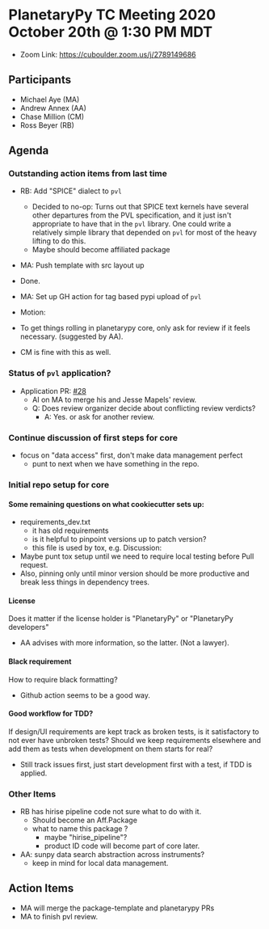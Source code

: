 # PlanetaryPy TC Meeting 2020 October 20th @ 1:30 PM MDT

* Zoom Link: https://cuboulder.zoom.us/j/2789149686

## Participants

* Michael Aye (MA)
* Andrew Annex (AA)
* Chase Million (CM)
* Ross Beyer (RB)

## Agenda

### Outstanding action items from last time

* RB: Add "SPICE" dialect to `pvl`
    - Decided to no-op: Turns out that SPICE text kernels have several
	  other departures from the PVL specification, and it just isn't 
      appropriate to have that in the `pvl` library.  One could write a
      relatively simple library that depended on `pvl` for most of the heavy
      lifting to do this.
    - Maybe should become affiliated package
    
* MA: Push template with src layout up
 * Done.
* MA: Set up GH action for tag based pypi upload of `pvl`

* Motion:
 * To get things rolling in planetarypy core, only ask for review if it feels necessary. (suggested by AA).
 * CM is fine with this as well.
 
### Status of `pvl` application?

* Application PR: [#28](https://github.com/planetarypy/TC/pull/28)
  * AI on MA to merge his and Jesse Mapels' review.
  * Q: Does review organizer decide about conflicting review verdicts?
    * A: Yes. or ask for another review.
    
### Continue discussion of first steps for core
* focus on "data access" first, don't make data management perfect
  * punt to next when we have something in the repo.
  
### Initial repo setup for core
#### Some remaining questions on what cookiecutter sets up:

* requirements_dev.txt
  * it has old requirements
  * is it helpful to pinpoint versions up to patch version?
  * this file is used by tox, e.g.
Discussion: 
* Maybe punt tox setup until we need to require local testing before Pull request.
* Also, pinning only until minor version should be more productive and break less things in dependency trees.

#### License
Does it matter if the license holder is "PlanetaryPy" or "PlanetaryPy developers"
* AA advises with more information, so the latter. (Not a lawyer).

#### Black requirement
How to require black formatting?
 * Github action seems to be a good way.
 
#### Good workflow for TDD?
If design/UI requirements are kept track as broken tests, is it satisfactory to not ever have unbroken tests?
Should we keep requirements elsewhere and add them as tests when development on them starts for real?

* Still track issues first, just start development first with a test, if TDD is applied.

### Other Items
* RB has hirise pipeline code not sure what to do with it.
  * Should become an Aff.Package
  * what to name this package ?
    * maybe "hirise_pipeline"?
    * product ID code will become part of core later.
* AA: sunpy data search abstraction across instruments?
  * keep in mind for local data management.

## Action Items

* MA will merge the package-template and planetarypy PRs
* MA to finish pvl review.

